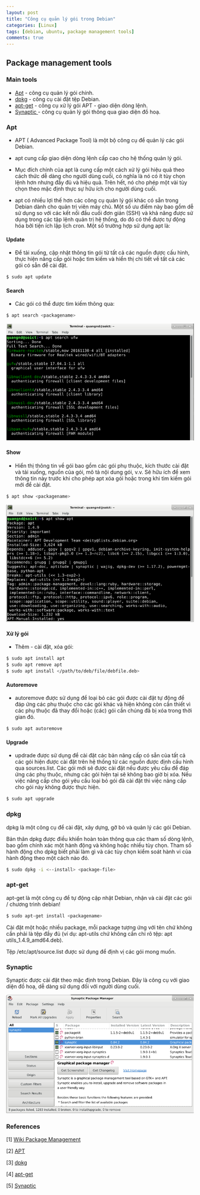 ```yaml
---
layout: post
title: "Công cụ quản lý gói trong Debian"
categories: [Linux]
tags: [debian, ubuntu, package management tools]
comments: true
---
```


<a name="pmt"></a>

## Package management tools

<a name="mt"></a>

### Main tools

- [Apt](#apt) - công cụ quản lý gói chính.
- [dpkg](#dpkg) - công cụ cài đặt tệp Debian.
- [apt-get](#apt-get) - công cụ xử lý gói APT - giao diện dòng lệnh.
- [Synaptic ](#synaptic ) - công cụ quản lý gói thông qua giao diện đồ hoạ.

<!--more-->

<a name="apt"></a>

### Apt
- APT ( Advanced Package Tool) là một bộ công cụ để quản lý các gói Debian.

- apt cung cấp giao diện dòng lệnh cấp cao cho hệ thống quản lý gói.

- Mục đích chính của apt là cung cấp một cách xử lý gói hiệu quả theo cách thức dễ dàng cho người dùng cuối, có nghĩa là nó có ít tùy chọn lệnh hơn nhưng đầy đủ và hiệu quả. Trên hết, nó cho phép một vài tùy chọn theo mặc định thực sự hữu ích cho người dùng cuối.

- apt có nhiều lợi thế hơn các công cụ quản lý gói khác có sẵn trong Debian dành cho quản trị viên máy chủ. Một số ưu điểm này bao gồm dễ sử dụng so với các kết nối đầu cuối đơn giản (SSH) và khả năng được sử dụng trong các tập lệnh quản trị hệ thống, do đó có thể được tự động hóa bởi tiện ích lập lịch cron. Một số trường hợp sử dụng apt là:

<a name="update"></a>

#### Update
- Để tải xuống, cập nhật thông tin gói từ tất cả các nguồn được cấu hình, thực hiện nâng cấp gói hoặc tìm kiếm và hiển thị chi tiết về tất cả các gói có sẵn để cài đặt.

```bash
$ sudo apt update
```
<a name="search"></a>

#### Search
- Các gói có thể được tìm kiếm thông qua:

```bash
$ apt search <packagename>
```

![Apt search](https://raw.githubusercontent.com/qndev/blog/gh-pages/images/posts/apt_search.png)

<a name="show"></a>

#### Show
- Hiển thị thông tin về gói bao gồm các gói phụ thuộc, kích thước cài đặt và tải xuống, nguồn của gói, mô tả nội dung gói, v.v. Sẽ hữu ích để xem thông tin này trước khi cho phép apt xóa gói hoặc trong khi tìm kiếm gói mới để cài đặt.

```bash
$ apt show <packagename>
```

![Apt show](https://raw.githubusercontent.com/qndev/blog/gh-pages/images/posts/apt-show.png)

<a name="xulygoi"></a>

#### Xử lý gói
- Thêm - cài đặt, xóa gói:

```bash
$ sudo apt install apt
$ sudo apt remove apt
$ sudo apt install </path/to/deb/file/debfile.deb>
```

<a name="autoremove"></a>

#### Autoremove
- autoremove được sử dụng để loại bỏ các gói được cài đặt tự động để đáp ứng các phụ thuộc cho các gói khác và hiện không còn cần thiết vì các phụ thuộc đã thay đổi hoặc (các) gói cần chúng đã bị xóa trong thời gian đó.

```bash
$ sudo apt autoremove
```

<a name="upgrade"></a>

#### Upgrade
- updrade được sử dụng để cài đặt các bản nâng cấp có sẵn của tất cả các gói hiện được cài đặt trên hệ thống từ các nguồn được định cấu hình qua sources.list. Các gói mới sẽ được cài đặt nếu được yêu cầu để đáp ứng các phụ thuộc, nhưng các gói hiện tại sẽ không bao giờ bị xóa. Nếu việc nâng cấp cho gói yêu cầu loại bỏ gói đã cài đặt thì việc nâng cấp cho gói này không được thực hiện.

```bash
$ sudo apt upgrade
```

<a name="dpkg"></a>

### dpkg

dpkg là một công cụ để cài đặt, xây dựng, gỡ bỏ và quản lý các gói Debian.

Bản thân dpkg được điều khiển hoàn toàn thông qua các tham số dòng lệnh, bao gồm chính xác một hành động và không hoặc nhiều tùy chọn. Tham số hành động cho dpkg biết phải làm gì và các tùy chọn kiểm soát hành vi của hành động theo một cách nào đó.

```bash
$ sudo dpkg -i <--install> <package-file>
```

<a name="apt-get"></a>

### apt-get

apt-get là một công cụ để tự động cập nhật Debian, nhận và cài đặt các gói / chương trình debian!

```bash
$ sudo apt-get install <packagename>
```
Cài đặt một hoặc nhiều package, mỗi package tượng ứng với tên chứ không cần phải là tệp đầy đủ (ví dụ: apt-utils chứ không cần chỉ rõ tệp: apt utils_1.4.9_amd64.deb).

Tệp /etc/apt/source.list được sử dụng để định vị các gói mong muốn.

<a name="synaptic"></a>

### Synaptic

Synaptic được cài đặt theo mặc định trong Debian. Đây là công cụ với giao diện đồ hoạ, dễ dàng sử dụng đối với người dùng cuối.

![Synaptic](https://raw.githubusercontent.com/qndev/blog/gh-pages/images/posts/synaptic_02.png)

<a name="references"></a>

### References

[1] [Wiki Package Management](https://wiki.debian.org/PackageManagement)

[2] [APT](https://manpages.debian.org/stretch/apt/apt.8.en.html)

[3] [dpkg](https://manpages.debian.org/stretch/dpkg/dpkg.1.en.html)

[4] [apt-get](https://manpages.debian.org/stretch/apt/apt-get.8.en.html)

[5] [Synaptic](https://manpages.debian.org/stretch/synaptic/synaptic.8.en.html)
